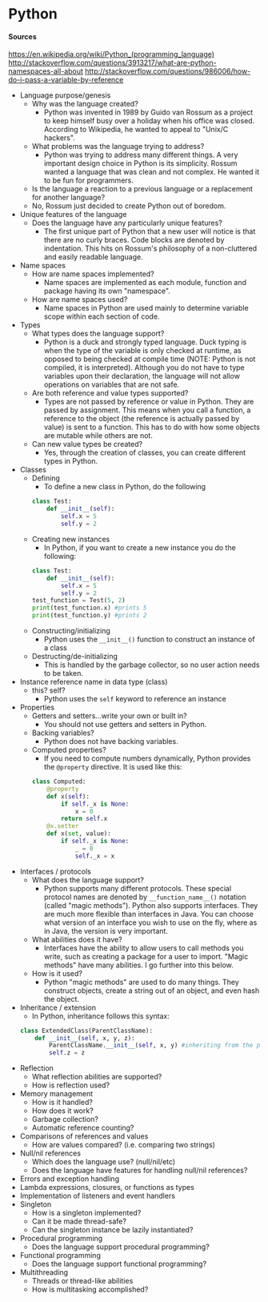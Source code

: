 # Python

#### Sources
https://en.wikipedia.org/wiki/Python_(programming_language)
http://stackoverflow.com/questions/3913217/what-are-python-namespaces-all-about
http://stackoverflow.com/questions/986006/how-do-i-pass-a-variable-by-reference

* Language purpose/genesis
  * Why was the language created?
    * Python was invented in 1989 by Guido van Rossum as a project to keep himself busy over a holiday when his office was closed. According to Wikipedia, he wanted to appeal to "Unix/C hackers".
  * What problems was the language trying to address?
    * Python was trying to address many different things. A very important design choice in Python is its simplicity. Rossum wanted a language that was clean and not complex. He wanted it to be fun for programmers.
  * Is the language a reaction to a previous language or a replacement for another language?
   * No, Rossum just decided to create Python out of boredom.
* Unique features of the language
  * Does the language have any particularly unique features?
    * The first unique part of Python that a new user will notice is that there are no curly braces. Code blocks are denoted by indentation. This hits on Rossum's philosophy of a non-cluttered and easily readable language.
* Name spaces
  * How are name spaces implemented?
    * Name spaces are implemented as each module, function and package having its own "namespace".
  * How are name spaces used?
    * Name spaces in Python are used mainly to determine variable scope within each section of code.
* Types
    * What types does the language support?
      * Python is a duck and strongly typed language. Duck typing is when the type of the variable is only checked at runtime, as opposed to being checked at compile time (NOTE: Python is not compiled, it is interpreted). Although you do not have to type variables upon their declaration, the language will not allow operations on variables that are not safe.
    * Are both reference and value types supported?
      * Types are not passed by reference or value in Python. They are passed by assignment. This means when you call a function, a reference to the object (the reference is actually passed by value) is sent to a function. This has to do with how some objects are mutable while others are not.
    * Can new value types be created?
      * Yes, through the creation of classes, you can create different types in Python.
* Classes
  * Defining
    * To define a new class in Python, do the following
    ```python
    class Test:
        def __init__(self):
            self.x = 5
            self.y = 2
    ```
  * Creating new instances
    * In Python, if you want to create a new instance you do the following:
    ```python
    class Test:
        def __init__(self):
            self.x = 5
            self.y = 2
    test_function = Test(5, 2)
    print(test_function.x) #prints 5
    print(test_function.y) #prints 2
    ```
  * Constructing/initializing
    * Python uses the `__init__()` function to construct an instance of a class
  * Destructing/de-initializing
    * This is handled by the garbage collector, so no user action needs to be taken.
* Instance reference name in data type (class)
  * this?  self?
    * Python uses the `self` keyword to reference an instance
* Properties
  * Getters and setters...write your own or built in?
    * You should not use getters and setters in Python.
  * Backing variables?
    * Python does not have backing variables.
  * Computed properties?
    * If you need to compute numbers dynamically, Python provides the `@property` directive. It is used like this:
    ```python
    class Computed:
        @property
        def x(self):
            if self._x is None:
                x = 0
            return self.x
        @x.setter
        def x(set, value):
            if self._x is None:
                _ = 0
                self._x = x
    ```
* Interfaces / protocols
  * What does the language support?
    * Python supports many different protocols. These special protocol names are denoted by `__function_name__()` notation (called "magic methods"). Python also supports interfaces. They are much more flexible than interfaces in Java. You can choose what version of an interface you wish to use on the fly, where as in Java, the version is very important.
  * What abilities does it have?
    * Interfaces have the ability to allow users to call methods you write, such as creating a package for a user to import. "Magic methods" have many abilities. I go further into this below.
  * How is it used?
    * Python "magic methods" are used to do many things. They construct objects, create a string out of an object, and even hash the object.
* Inheritance / extension
  * In Python, inheritance follows this syntax:
  ```python
  class ExtendedClass(ParentClassName):
      def __init__(self, x, y, z):
          ParentClassName.__init__(self, x, y) #inheriting from the parent class
          self.z = z
  ```
* Reflection
  * What reflection abilities are supported?
  * How is reflection used?
* Memory management
  * How is it handled?
  * How does it work?
  * Garbage collection?
  * Automatic reference counting?
* Comparisons of references and values
  * How are values compared? (i.e. comparing two strings)
* Null/nil references
  * Which does the language use? (null/nil/etc)
  * Does the language have features for handling null/nil references?
* Errors and exception handling
* Lambda expressions, closures, or functions as types
* Implementation of listeners and event handlers
* Singleton
  * How is a singleton implemented?
  * Can it be made thread-safe?
  * Can the singleton instance be lazily instantiated?
* Procedural programming
  * Does the language support procedural programming?
* Functional programming
  * Does the language support functional programming?
* Multithreading
  * Threads or thread-like abilities
  * How is multitasking accomplished?
